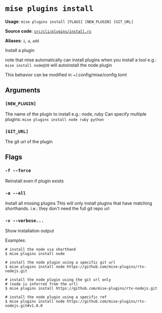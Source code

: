 # `mise plugins install`

**Usage**: `mise plugins install [FLAGS] [NEW_PLUGIN] [GIT_URL]`

**Source code**: [`src/cli/plugins/install.rs`](https://github.com/jdx/mise/blob/main/src/cli/plugins/install.rs)

**Aliases**: `i`, `a`, `add`

Install a plugin

note that mise automatically can install plugins when you install a tool
e.g.: `mise install node@20` will autoinstall the node plugin

This behavior can be modified in ~/.config/mise/config.toml

## Arguments

### `[NEW_PLUGIN]`

The name of the plugin to install
e.g.: node, ruby
Can specify multiple plugins: `mise plugins install node ruby python`

### `[GIT_URL]`

The git url of the plugin

## Flags

### `-f --force`

Reinstall even if plugin exists

### `-a --all`

Install all missing plugins
This will only install plugins that have matching shorthands.
i.e.: they don't need the full git repo url

### `-v --verbose...`

Show installation output

Examples:

    # install the node via shorthand
    $ mise plugins install node

    # install the node plugin using a specific git url
    $ mise plugins install node https://github.com/mise-plugins/rtx-nodejs.git

    # install the node plugin using the git url only
    # (node is inferred from the url)
    $ mise plugins install https://github.com/mise-plugins/rtx-nodejs.git

    # install the node plugin using a specific ref
    $ mise plugins install node https://github.com/mise-plugins/rtx-nodejs.git#v1.0.0
